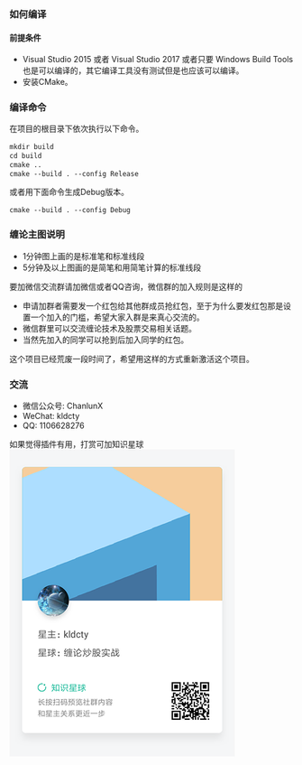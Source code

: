 ﻿### 如何编译

#### 前提条件

- Visual Studio 2015 或者 Visual Studio 2017 或者只要 Windows Build Tools也是可以编译的，其它编译工具没有测试但是也应该可以编译。
- 安装CMake。

### 编译命令

在项目的根目录下依次执行以下命令。

```
mkdir build
cd build
cmake ..
cmake --build . --config Release
```

或者用下面命令生成Debug版本。

```
cmake --build . --config Debug
```

### 缠论主图说明
- 1分钟图上画的是标准笔和标准线段
- 5分钟及以上图画的是简笔和用简笔计算的标准线段

要加微信交流群请加微信或者QQ咨询，微信群的加入规则是这样的
- 申请加群者需要发一个红包给其他群成员抢红包，至于为什么要发红包那是设置一个加入的门槛，希望大家入群是来真心交流的。
- 微信群里可以交流缠论技术及股票交易相关话题。
- 当然先加入的同学可以抢到后加入同学的红包。

这个项目已经荒废一段时间了，希望用这样的方式重新激活这个项目。

### 交流
- 微信公众号: ChanlunX
- WeChat: kldcty
- QQ: 1106628276

如果觉得插件有用，打赏可加知识星球
![xq](xq.png)
